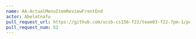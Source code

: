 ```yaml
---
name: AA-ActualMenuItemReviewFrontEnd
actor: Abelatnafu
pull_request_url: https://github.com/ucsb-cs156-f22/team03-f22-7pm-1/pull/52
pull_request_num: 52
---
```

